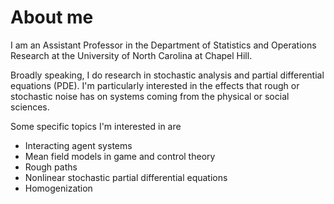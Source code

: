 # About me


I am an Assistant Professor in the Department of Statistics and Operations Research at the University of North Carolina at Chapel Hill.

Broadly speaking, I do research in stochastic analysis and partial differential equations (PDE). I'm particularly interested in the effects that rough or stochastic noise has on systems coming from the physical or social sciences. 

Some specific topics I'm interested in are

- Interacting agent systems
- Mean field models in game and control theory
- Rough paths
- Nonlinear stochastic partial differential equations
- Homogenization

